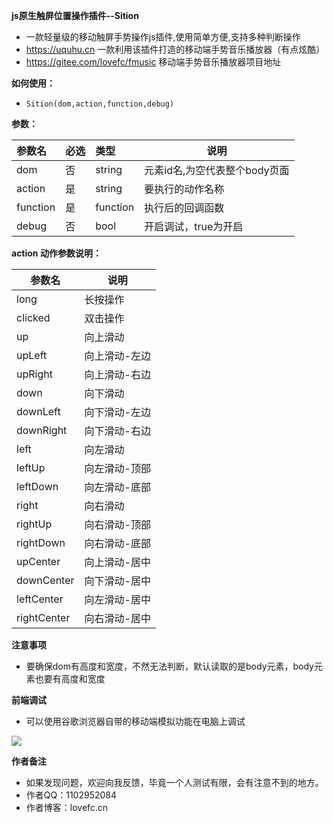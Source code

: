 **js原生触屏位置操作插件--Sition** 

- 一款轻量级的移动触屏手势操作js插件,使用简单方便,支持多种判断操作
- https://uquhu.cn 一款利用该插件打造的移动端手势音乐播放器（有点炫酷）
- https://gitee.com/lovefc/fmusic 移动端手势音乐播放器项目地址

**如何使用：** 
- ` Sition(dom,action,function,debug) `


**参数：** 

|参数名|必选|类型|说明|
|:----    |:---|:----- |-----   |
| dom | 否  |string | 元素id名,为空代表整个body页面   |
| action  | 是  |string | 要执行的动作名称   |
| function | 是  |function | 执行后的回调函数   |
| debug | 否  | bool | 开启调试，true为开启   |

**action 动作参数说明：** 

|参数名|说明|
|---  | ---|  
| long | 长按操作 |
| clicked | 双击操作 |
| up | 向上滑动 |
| upLeft | 向上滑动-左边 |
| upRight | 向上滑动-右边 |
| down | 向下滑动 |
| downLeft | 向下滑动-左边 |
| downRight | 向下滑动-右边 |
| left | 向左滑动 |
| leftUp | 向左滑动-顶部 |
| leftDown | 向左滑动-底部 |
| right | 向右滑动 |
| rightUp | 向右滑动-顶部 |
| rightDown | 向右滑动-底部 |
| upCenter | 向上滑动-居中 |
| downCenter | 向下滑动-居中 |
| leftCenter | 向左滑动-居中 |
| rightCenter | 向右滑动-居中 |

**注意事项** 
 
- 要确保dom有高度和宽度，不然无法判断，默认读取的是body元素，body元素也要有高度和宽度

**前端调试**
- 可以使用谷歌浏览器自带的移动端模拟功能在电脑上调试

 ![](https://www.showdoc.cc/server/api/common/visitfile/sign/2a419bd9617cb07925d3867055df781a?showdoc=.jpg)

**作者备注**
- 如果发现问题，欢迎向我反馈，毕竟一个人测试有限，会有注意不到的地方。
- 作者QQ：1102952084
- 作者博客：lovefc.cn